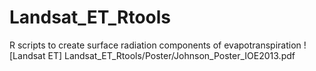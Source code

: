 # Landsat_ET_Rtools
R scripts to create surface radiation components of evapotranspiration
![Landsat ET] Landsat_ET_Rtools/Poster/Johnson_Poster_IOE2013.pdf
